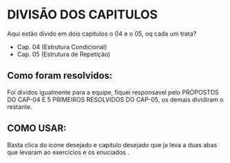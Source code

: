 # DIVISÃO DOS CAPITULOS

 Aqui estão divido em dois capitulos o 04 e o 05, oq cada um trata?
 * Cap. 04 (Estrutura Condicional) 
 * Cap. 05 (Estrutura de Repetição)

## Como foram resolvidos:
Foi dividos igualmente para a equipe, fiquei responsavel pelo PROPOSTOS DO CAP-04 E 5 PRIMEIROS RESOLVIDOS DO CAP-05,
os demais dividiram o restante.


## COMO USAR:
Basta clica do icone desejado e capitulo desejado que ja leva a duas abas que levaram ao exercicios e os enuciados .
